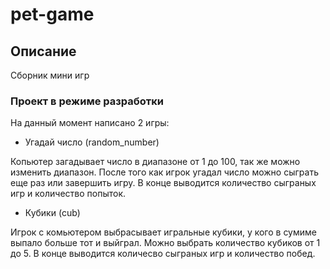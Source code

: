 # pet-game

## Описание
Сборник мини игр

### Проект в режиме разработки
На данный момент написано 2 игры:
* Угадай число (random_number)

Копьютер загадывает число в диапазоне от 1 до 100, так же можно изменить диапазон. После того как игрок угадал число можно сыграть еще раз или завершить игру. В конце выводится количество сыграных игр и количество попыток.
* Кубики (cub)

Игрок с комьютером выбрасывает игральные кубики, у кого в сумиме выпало больше тот и выйграл. Можно выбрать количество кубиков от 1 до 5. В конце выводится количесво сыграных игр и количество побед.
